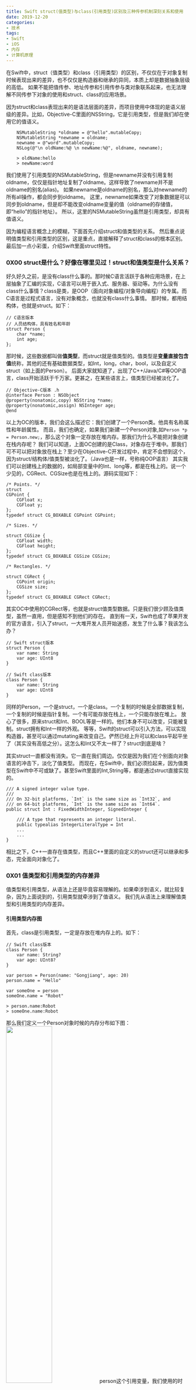 ```yaml
---
title: Swift struct(值类型)与class(引用类型)区别及三种传参机制深刻关系和使用
date: 2019-12-20
categories:
- 技术
tags:
- Swift
- iOS
- 内存
- 计算机原理
---
```


在Swift中，struct（值类型）和class（引用类型）的区别，不仅仅在于对象复制时候表现出来的差异，也不仅仅是构造器和继承的异同，本质上却是数据抽象层级的高低。
如果不能把值传参、地址传参和引用传参与类对象联系起来，也无法理解不同传参下对象的使用和struct、class的应用场景。

因为struct和class表现出来的是语法层面的差异，而项目使用中体现的是语义层级的差异。比如，Objective-C里面的NSString，它是引用类型，但是我们却在使用它的值语义。
```
    NSMutableString *oldname = @"hello".mutableCopy;
    NSMutableString *newname = oldname;
    newname = @"word".mutableCopy;
    NSLog(@"\n oldName:%@ \n newName:%@", oldname, newname);
 
    > oldName:hello 
    > newName:word
```
我们使用了引用类型的NSMutableString，但是newname并没有引用复制oldname，仅仅是指针地址复制了oldname。这样导致了newname并不是oldname的别名(alias)。
如果newname是oldname的别名，那么对newname的所有all操作，都会同步到oldname。
这里，newname如果改变了对象数据是可以同步到oldname，但是却不能改变oldname变量的值（oldname的存储值，即“hello”的指针地址）。
所以，这里的NSMutableString虽然是引用类型，却具有值语义。

因为编程语言概念上的模糊，下面首先介绍struct和值类型的关系。
然后重点说明值类型和引用类型的区别，这是重点，直接解释了struct和class的根本区别。
最后加一点小彩蛋，介绍Swift里面struct特性。

<!-- more -->

### 0X00 struct是什么？好像在哪里见过！struct和值类型是什么关系？

好久好久之前，是没有class什么事的。那时候C语言活跃于各种应用场景，在上层抽象了汇编的实现，C语言可以用于嵌入式、服务器、驱动等。为什么没有class什么事情？class是类，是OOP（面向对象编程/对象导向编程）的专属。而C语言是过程式语言，没有对象概念，也就没有class什么事情。
那时候，都用结构体，也就是struct。如下：
```
// C语言版本
// 人员结构体，具有姓名和年龄
struct Person {
    char *name;
    int age;
};
```
那时候，这些数据都叫做**值类型**，而struct就是值类型的。值类型是**变量直接包含值**统称，其他的还有基础数据类型，如Int，long，char，bool，以及自定义struct（如上面的Person）。
后面大家就知道了，出现了C++/Java/C#等OOP语言，class开始活跃于千万家。更甚之，在某些语言上，值类型已经被淡化了。
```
// Objective-C版本 .h
@interface Person : NSObject
@property(nonatomic,copy) NSString *name;
@property(nonatomic,assign) NSInteger age;
@end
```
以上为OC的版本，我们会这么描述它：我们创建了一个Person类。他具有名称属性和年龄属性。
而且，我们也确定，如果我们新建一个Person对象,如`Person *p = Person.new;`，那么这个对象一定存放在堆内存。那我们为什么不能把对象创建在栈内存呢？
我们可以知道，上面OC创建的是Class，对象存在于堆中。那我们可不可以把对象放在栈上？至少在Objective-C开发过程中，肯定不会想到这个，因为struct/结构体/值类型被淡化了。（Java也是一样，号称纯OOP语言）
其实我们可以创建栈上的数据的，如局部变量中的Int、long等，都是在栈上的。说一个少见的，CGRect、CGSize也是在栈上的。源码实现如下：
```
/* Points. */
struct
CGPoint {
    CGFloat x;
    CGFloat y;
};
typedef struct CG_BOXABLE CGPoint CGPoint;

/* Sizes. */

struct CGSize {
    CGFloat width;
    CGFloat height;
};
typedef struct CG_BOXABLE CGSize CGSize;

/* Rectangles. */

struct CGRect {
    CGPoint origin;
    CGSize size;
};
typedef struct CG_BOXABLE CGRect CGRect;
```
其实OC中使用的CGRect等，也就是struct值类型数据。只是我们很少顾及值类型，虽然一直用，但是感知不到他们的存在。
直到有一天，Swift也成了苹果开发的官方语言，引入了struct，一大堆开发人员开始迷惑，发生了什么事？我该怎么办？
```
// Swift struct版本
struct Person {
	var name: String
	var age: UInt8
}

// Swift class版本
class Person {
	var name: String
	var age: UInt8
}
```
同样的Person，一个是struct，一个是class。一个复制的时候是全部数据复制，一个复制的时候是指针复制。一个有可能存放在栈上，一个只能存放在堆上。
放心了很多，原来struct和Int、BOOL等是一样的。他们本身不可以改变，只能被复制。struct拥有和Int一样的外观。
等等，Swift的struct可以引入方法，可以实现构造器，甚至可以通过mutating来改变自己。俨然已经上升可以和class平起平坐了（其实没有高低之分）。这怎么和Int又不太一样了？struct到底是啥？

其实struct一直都没有消失。它一直在我们周边。仅仅是因为我们在个别面向对象语言的冲击下，淡化了值类型。
而现在，在Swift中，我们必须捡起来，因为值类型在Swift中不可或缺了。甚至Swift里面的Int,String等，都是通过struct直接实现的。
```
/// A signed integer value type.
///
/// On 32-bit platforms, `Int` is the same size as `Int32`, and
/// on 64-bit platforms, `Int` is the same size as `Int64`.
public struct Int : FixedWidthInteger, SignedInteger {

    /// A type that represents an integer literal.
    public typealias IntegerLiteralType = Int
	...
	...
}
```
相比之下，C++一直存在值类型，而且C++里面的自定义的struct还可以继承和多态，完全面向对象化了。

### 0X01 值类型和引用类型的内存差异

值类型和引用类型，从语法上还是毕竟容易理解的。如果牵涉到语义，就比较复杂，因为上面说到的，引用类型就牵涉到了值语义。
我们先从语法上来理解值类型和引用类型的内存差异。

#### 引用类型内存图

首先，class是引用类型，一定是存放在堆内存上的。如下：
```
// Swift class版本
class Person {
    var name: String?
    var age: UInt8?
}

var person = Person(name: "Gongjiang", age: 20)
person.name = "Hello"
 
var someOne = person
someOne.name = "Robot"
 
> person.name:Robot
> someOne.name:Robot
```
那么我们定义一个Person对象时候的内存分布如下图：
<img src="https://cdn.jsdelivr.net/gh/yigegongjiang/image_space@main/blog_img/202308061808341.png" width="50%">
person这个引用变量，我们使用的时候，可能存储在栈中的（也可能在堆中，但不是重点）。但是其指向的对象，却一定是在堆中的。
> 这里我们有两个名词认知不要弄混了，一个是person变量，一个是person对象。变量只是符号，编译的时候存储于符号表中的一个标记，对象才是我们使用的数据实体，变量用于找到对象。someOne也是同理。下文中的变量和对象都是同理，后面不再做强调。

上面操作完成后，person和someOne的name都变成Robot了，这是合情合理的，我们都司空见惯了，不做多描述。

#### 值类型内存图

下面看看值类型，
```
// Swift struct版本
struct Person {
    var name: String
    var age: UInt8
}

var person = Person(name: "Gongjiang", age: 20)
person.name = "Hello"
 
var someOne = person
someOne.name = "Robot"

> person.name:Hello
> someOne.name:Robot
```
内存分布如下图：
<img src="https://cdn.jsdelivr.net/gh/yigegongjiang/image_space@main/blog_img/202308061809607.png" width="50%">
我们可以发现，值类型相比引用类型，person和someOne这两个值变量，**指向**特征不那么明显了，更多的是复制。我们的someOne并没有指向person，而是把person的数据完全复制了一份成为自己的。
更重要的，person和someOne存储的，**不再是对象的指针，而是真真实实的数据了**。其实对象依旧还是对象，变量依旧是变量，如上面说的那样。但是，**值变量，直接包含数据(值类型的定义)**了，不再通过指针指向数据了。
当然，我们从图上看到的，值对象是在栈里面。当然值对象也会在堆里面，场景不一样，存储位置也会不一样。但是和引用对象不同的一点，**值对象是可以存储在栈里面的**。
> 我们经常使用的Int等，其实很多时候都是存储在栈里面的。上面Person引用类，其实也有age属性，这个age属性就是值对象存储在堆上，因为person对象是在堆上的。后面说到struct和class联动内嵌的时候，会详细说明

#### 值类型和引用类型内存比较

显而易见，内存方式的不同，带来的优缺点也是迥异的。
最直接的，栈肯定是比堆快的。下面我们默认**值对象存储在栈中，引用对象存储在堆中**进行分析。
**一来**，值类型通过值变量直接定位数据，而引用类型需要通过引用变量的指针间接获取，在寻址方面就会出现时间劣势。
**再者**，栈通过CPU提供的指令寄存器操作数据，而堆通过操作系统支持。堆空间由程序员自行控制，包括垃圾回收等，CPU不会干预过多。
**其次**，我们在栈上分配内存，是直接分配。而对于引用类型，只在栈上分配变量地址，对象需要另外分配堆内存空间。（可能会出现这种情况，需要100个对象，栈类型会在栈内存中直接分配完毕，而引用类型会在栈上一次性分配100个变量内存，然后在堆中需要进行100次对象内存分配。）
**而且**，由于堆内存是空间不连续性的（操作系统分配堆内存池供开发使用，如果一个对象销毁了，就会产生内存碎片），不连续堆空间会违背局部性原理，会增加高速缓存错失的几率（命中不了）。堆空间的高速缓存指的是二级缓存，而栈是依据“LIFO”的存储机制，不会出现内存碎片，天然增加了一级缓存的命中率。
**特别**，各种语言都会着重优化值类型，以达到更快的速度。毕竟栈处理速度的快慢，直接影响到程序的快慢。因为我们的代码运行根本依靠函数，而函数就是在栈中执行，如main函数和自定义函数。所以才会加入寄存器这样的快速单元，而堆里的数据，是可以通过异步来完成存储的。
因为值对象也是会存储在堆中，所以我们可以这样说：**值类型有可能利用栈的优势，进一步提高程序的性能**。

内存比较上，相比来说，值类型完胜引用类型。
引用类型相应的优点，
一来，发生在拷贝的过程中。值类型拷贝是完全拷贝，所有数据都会拷贝一遍，而引用类型，拷贝的仅仅是指针，从而提交效率。
二来，栈内存空间有有限的，相比堆内存空间，简直太小来，如著名的网站“Stack Overflow”的名字一样，动不动就会栈溢出。而堆内存，就是普通点的服务器，4G容量不是问题的，高级点的服务器都是几十几百G容量。
我们可以看出，栈和堆相比，强于速度，弱于空间。虽然速度完胜，但除了空间，还有其他方面，引用类型却又是完胜值类型的。从Java，Objective-C这些语言上不难看出，引用类型的确是完胜值类型的。下面我们一点点来分析他们之间的不同和场景应用。

### 0X02 值类型和引用类型的相等性差异

#### 值类型相等性比较

我们回顾一些最基础的值类型Int的相等性比较。
```
var num1 = 100
var num2 = 100
assert(num1 == num2)
var num3 = 200
assert(num1 != num3)
```
上面代码编译运行，断言是可以通过的。值类型的比较，特别简单，就是比较数据是否一样。
因为值类型，不管存储在哪里，不变的一点是，值变量直接包含值对象。我们自定义一个值类型来看一下：
```
// Swift struct版本
struct Person: Equatable {
    var name: String
    var age: UInt8
}

var person = Person(name: "Gongjiang", age: 20)
person.name = "Hello"
 
var someOne = person
someOne.name = "Hello"
// someOne.name = "Robot"
 
assert(person == someOne)
// assert(person != someOne)
```
它们的内存图如下：
<img src="https://cdn.jsdelivr.net/gh/yigegongjiang/image_space@main/blog_img/202308061810033.png" width="50%">
当两个值对象的name都是Hello的时候，两个值对象是相等的。如果someOne的name变成Robot，两个值对象就是不想等的。（如果我们把注释的代码打开，相应注释位置上一行代码删除，会发现两个断言都是可以通过的。）
值类型的相等性比较真的非常简单，就是匹配字节码是否一致。只要值对象的所有字节码是一致的，那两个值对象就是相等的。字节码从哪里来？Hello和Robot，计算机不认识的，他们都会变成对应的码值然后转化成二进制存储内存中。所以值类型相等性判断就是查看二进制是否一样。

#### 引用类型相等性比较

因为引用变量存储的是引用对象的内存地址。同样一个对象，可能有两个引用变量存储着其地址。
所以引用类型的比较，有两个方面，一个是比较存储的内存地址是否一致，另一个是比较内存地址对应的数据是否一致。
因为字符串在Swift里面是值类型的，我们用Objective-C里面的NSString来分析。
```
    NSString *str1 = [NSString stringWithFormat:@"%@", @"Hello"];
    NSString *str2 = @"Hello";
    
    assert(str1 == str2);   // ERROR
    assert([str1 isEqualToString:str2]); // OK
```
相应的内存图如下：
<img src="https://cdn.jsdelivr.net/gh/yigegongjiang/image_space@main/blog_img/202308061811891.png" width="50%">
因为Objective-C对于字符串的生成比较考究（Objective-C里面，字符串根据创建的形式不同和存储中英文的不同，有常量区、栈区、堆区不同表现形式），我们用上面方式建立两个不同地址的Hello字符串。其中比较相等性，一个是通过**==**，一个是通过**equal**。
引用类型的相等性比较，直接通过值类型的==比较的化，比较的是内存地址，显然str1和str2，他们的内存地址不可能一样，所以他们并不相等。
而通过equal来比较，就变成了上面的值类型的字节码比较，Hello的二进制存储都是一样的，他们就相等了。

### 0X03 值类型和引用类型在花式传参过程中的异同

> 如果不能把值传参、地址传参和引用传参与类对象联系起来，也无法理解不同传参下对象的使用和struct、class的应用场景。

为什么三种传参方式对struct和class的理解如此重要？其实他们本不重要，只是附带品。但是因为很多很多人对他们认知是错误的，所以才变得重要起来。
毕竟，错误的理论，总不能推导出来正确的知识。
首先，我们需要确定一个知识点，**值传参**、**引用传参**、**地址传参**和**值类型**、**引用类型**相比，虽然也有**值**和**引用**的区分，但他们不一一对应的关系，即不是值类型对应值传参。
值类型和引用类型是数据存在的方式，三种传参方式，是数据传递的方式。他们是对数据两个层面的操作控制。
所以，我们总共有6种情况需要分析：值类型下的值传参、引用传参、地址传参，引用类型下的值传参、引用传参、地址传参。
说明：因为引用传参很多语言默认都没有实现，如Java、Objective-C、Swift等等,所以需要通过C++模拟。

#### 值类型下的值传参、引用传参、地址传参

示例代码如下：
```
// 值类型的值传参
// Swift struct版本
struct Person: Equatable {
    var name: String
    var age: UInt8
} 
 
var person = Person(name: "Gongjiang", age: 20)
person.name = "Hello"
 
var someOne = person
someOne.name = "Robot"
someOne = Person(name: "SomeOne", age: 18)
```
```
// 值类型的地址传参
// Swift struct版本
struct Person {
    var name: String
    var age: UInt8
}
 
var person = Person(name: "Gongjiang", age: 20)
person.name = "Hello"
 
func change(someOne: inout Person) {
    someOne.name = "Robot"
    someOne = Person(name: "SomeOne", age: 18)
}
 
change(someOne: &person)
```
```
// 值类型的引用传参
// C++ 版本
void change(int & param2){
    param2++;
    param2 = 100;
}
 
int param1 = 20;
change(param1);
```
上面的内存分布如图：
<img src="https://cdn.jsdelivr.net/gh/yigegongjiang/image_space@main/blog_img/202308061811789.png" width="50%">

我们分析一下值类型下的三种传参，
1. 值传参，就是行参对象原封不动的获取了实参对象的**数据拷贝**。两个对象之间不再有任何关联，对行参对象的内部修改(someOne.name = "Robot")和自身修改(someOne = Person(name: "SomeOne", age: 18))，都不会更改另一个对象的任何数据。如上图所示，person对象没有任何修改。
2. 地址传参，就是行参对象原封不动的获取了实参对象的**地址拷贝**。所以行参实际存储的是实参的内存地址拷贝。那么通过内存地址对数据的内部修改(someOne.name = "Robot")都会影响到原对象，毕竟对象只有一个。但是行参自身修改(someOne = Person(name: "SomeOne", age: 18))，却不会影响到原对象，因为行参是实参的地址拷贝，自身数据的改变就是改变了拷贝的那份内存地址，不会影响到实参。**所以地址传参，本质还是值传参，因为拷贝了实参的内存地址（而非整个对象数据）**。而通过内存地址修改原数据，这是一种途径，和传参无关，因为内存地址本身就是用来获取和修改数据的。
3. 引用传参，分析起来其实最简单的。那就是，行参仅仅是实参的一个别名(alias)。行参存储的依旧是实参的内存地址拷贝，但是对行参所有的操作，都会通过**间接寻址**的方式直接操作实参。注意，是所有操作，因为行参仅仅是实参的别名。所以我们看到，引用传参里面，行参不仅可以修改原对象数据，还可以更换原对象。(这个更换原对象，有两种方式，上图中是其中一种，即在原对象内部修改数据，没有创建新对象。还有一种方式是创建一个全新的对象，然后实参指向新对象，是以新换旧的思想。但是原理都不变，都是行参操作实参直接改变数据。)

通过上面值类型的三种传参，大家可能已经发现，在Objective-C、Java、Swift里面进行值类型的实参行参赋值的时候，其实**都只是值传参和地址传参，并没有引用传参**。只有个别语言如C++里面才支持引用传参。
上面说明的是值类型，那么引用类型的三种传参是否会有一些不同呢？

#### 引用类型下的值传参、引用传参、地址传参

示例代码如下：
```
// 引用类型的值传参
// Swift class版本
class Person {
    var name: String
    var age: UInt8
    init(name: String, age: UInt8) {
        self.name = name
        self.age = age
    }
    
    func copy() -> Person {
        return Person(name: name, age: age)
    }
}
 
var person = Person(name: "Gongjiang", age: 20)
person.name = "Hello"
 
var someOne = person.copy();
person.name = "Robot"
someOne.name = "SomeOne"
```
```
// 引用类型下的地址传参
// Swift class版本
class Person {
    var name: String
    var age: UInt8
    init(name: String, age: UInt8) {
        self.name = name
        self.age = age
    }
}
 
var person = Person(name: "Gongjiang", age: 20)
person.name = "Hello"
 
var someOne = person;
person.name = "Robot"
 
someOne = Person(name: "SomeOne", age: 18)
```
```
// 引用类型下的引用传参
// C++ 版本
class Person {
public:
    char *name;
    int age;
    Person(char *temp, int flag);
};
 
Person::Person(char *temp, int flag) {
    name = new char[strlen(temp) + 1];
    strcpy(name, temp);
    age = flag;
}
 
void change(Person &someOne) {
    someOne.name = "Robot";
    someOne = Person("SomeOne", 18);
}
 
int main(int argc, const char * argv[]) {
 
    Person person("Hello", 20);
    change(person);
 
    return 0;
}
```
上面的内存分布如图：
<img src="https://cdn.jsdelivr.net/gh/yigegongjiang/image_space@main/blog_img/202308061812422.png" width="50%">

我们分析一下引用类型下的三种传参，
1. 值传参，因为引用类型不支持值传参，所以我们使用copy，模拟了值传参。这也是**深拷贝**的实现方式。我们通过自定义copy来实现引用类型的值传参。
2. 地址传参，和值类型的地址传参没有区别。
3. 引用传参，和值类型的引用传参没有区别。

我们发现，值类型的直接赋值，使用的是值传参。引用类型的直接赋值，使用的是地址传参。而在值类型下的三种传参分析中，我们分析到**地址传参就是特殊的值传参**。
所以我们可以得出结论，**值类型和引用类型的直接赋值，都是值传参的形式**。而引用传参，需要语言级别的实现，目前C++有实现，Java、Objective-C、Swift等语言中皆没有实现。

#### 花式传参总结

值传参、地址传参、引用传参，是数据赋值过程中的不同表现形式。而地址传参，本质还是值传参。所以我们可以说只有两种传参方式，即值传参和引用传参。
而值传参和引用传参，和值类型与引用类型不是一一对应的关系，具体不同是下文说到的语义的不同，即：
1. 根据我们使用的场景，我们可以通过将值传参和引用传参作用于值类型对象上。
2. 根据我们使用的场景，我们也可以通过将值传参和引用传参作用于引用类型对象上。
3. 如果我们需要改变实参，则我们需要引用传参。(很多语言不支持)
4. 如果我们不需要改变实参，则我们需要值传参。如果想进一步改变原对象的部分值，则需要地址传参通过指针来实现。

### 0X04 值语义和引用语义的联动性

直观来说，值类型语法上是静态的，变量直接包含并操作数据。引用类型语法上是动态的，通过对象的引用操作数据。从值类型和引用类型的内存结构图可以分析出来。
所以，我们引申出**值语义**，即数据是静态的，也就是值传参的逻辑，是数据拷贝，是一份全新的数据。
我们也引申出**引用语义**，即数据是动态的，也就是引用传参的逻辑，数据可以通过别名操作，数据本身没有进行任何复制。
所以我们可以这样理解，值类型默认应该是值语义的，引用类型默认应该是引用语义的。
如下所示：
```
// 值变量v1与v2互相独立
ValueType v1 = someValue;
ValueType v2 = v1;

// 引用变量r1与r2互相关联
ReferenceType r1 = someObject;
ReferenceType r2 = r1;
```
上面v1和v2都是值类型ValueType的对象，其中v1和v2没有任何关联，默认的值传参。
上面r1和r2都是引用类型ReferenceType的对象，其中r2是r1的别名，操作r2和操作r1完全一样。

但是事与愿违，至少引用类型的默认引用传参，就是很多语言所不支持的。我们的Swift就没有办法实现引用类型的引用传参。即上面的r1和r2如果在Swift中定义，那么r2不是r1的别名，仅仅是r1存储的someObject地址的一份拷贝。

所以，严格按照引申出来的**值语义**和**引用语义**的定义，那么很多语言都没有引用语义了。这显然是片面的，因为我们的地址传参，也可以通过指针操作数据来实现动态性。
所以严格的定义如下：
**值语义的对象是独立的，**
**引用语义的对象却是允许共享的。**
理解下来，就是：
值传参具有值语义，因为值传参后行参实参两个对象完全独立。
地址传参和引用传参，具有引用语义，因为行参可以通过指针或者别名（实质还是指针，间接寻址方式）来操作实参对象。

我们在“花式传参”中说到有6种传参方式，因为值类型对应三种传参，引用类型也对应三种传参。
所以我们可以发现：
**值类型通过地址传参和引用传参，可以实现引用语义。**
**引用类型通过值传参，可以实现值语义。**
<img src="https://cdn.jsdelivr.net/gh/yigegongjiang/image_space@main/blog_img/202308061813761.png" width="50%">

代码示例如下：
```
// 值类型的 ValueType具有引用语义(C++)
ValueType v1 = someValue;
ValueType& v2 = v1;             // 方法1：通过引用让v2成为v1的别名
ValueType* v3 = &v1;            // 方法2：通过指针让v3指向v1
 
// 引用类型的ReferenceType具有值语义
ReferenceType r1 = someObject;
ReferenceType r2 = r1.copy();    // r1与r2是两个完全独立的对象
```
而相应的语言如Objective-C就有很多语义层级的类型处理，将值类型处理成引用语义，将引用类型处理成值语义。如下：
```
// int值类型具有引用语义
int i1 = 8;
int *i2 = &i1;
(*i2)++;
NSLog(@"i:%d,ii:%d", i1, *i2);// i1:9,i2:9
 
// NSString引用类型具有值语义
NSString *s1 = @"s1 value";
NSString *s2 = s1;
s2 = @"s2 value";
NSLog(@"s1:%@,s2:%@", s1, s2);// s1:s1 value,s2:s2 value
```
所以，
语法上的值类型可能是语义上的引用类型，
语法上的引用类型可能是语义上的值类型。

### 0X05 值类型和引用类型的抽象层级差异

在文章开头提到的值类型和引用类型的内存模型中，已经明确值类型是直接包含数据，而引用类型是通过内存地址间接操作数据。
从内存分布上，我们可以模糊的发现：
1. **值类型，重在数据，是静态的。**如果一个数据是通过值类型来展示，那么这个数据重在数据的价值。这个数据一定非常重要，而我们可以通过值变量直接获取。
2. **引用类型，重在如何使用，是动态的。**如果一个数据是通过引用类型来展示，那么这个数据重在如何被使用。这个数据当然也重要，但是我们可以通过指针和引用(别名/间接寻址)变相获取，而指针可以赋值给其他变量，最后可以通过各个变量来获取。

我们可以创建各种面向对象的引用类型(class)，然后实现继承和多态，这是引用类型带来的益处。因为我们可以通过指针和引用轻松的实现多态特征。
而对于值类型(struct)，Swift文档里直接说明，struct不允许继承和重载。值类型在编译期间具体类型就已经确定，多态绑定也是不可能，因为其空间大小已经确定，没有空余空间容纳子类型。
所以从抽象层级上来观看，引用类型相比值类型，抽象层级更高。

因为值类型在编译期间空间大小和具体类型已经确定，所以值类型完全就是不依赖内存地址的，这也是为什么值变量直接包含值对象的原因，所以值类型是具有**空间无关性**的。而引用类型存储于堆中，必须通过指针进行访问，显然引用类型和空间是强关联的。
而且，值类型的数据在值对象生命周期内是固定的，体现了不可变性，具有**时间无关性**。即使通过地址传参和引用传参，我们可以改变值对象的数据，那也是在原来的存储空间中，用新数据覆盖旧数据，使用了旧数据的存储空间而已。引用类型的改变是一种自我更新，对象上发生状态迁移和属性改变。
因为值类型的时间无关性和空间无关性，所以值类型天然具有重数据，对象意识淡薄，更多的体现在属性而非实体。比如我们描述一个Person的struct，更多的体现在用age，sex等抽象属性来描述“20”“男”这样的具体数据（“20”、“男”本身是具体的，age、sex属性则是面向对象层级的抽象描述）。
而引用类型与值类型相比是对立面的抽象表达，更多的体现一个实体对象。比如我们描述一个Person的class，更多的体现在男人、女人、好人、坏人这样的实体对象。

总结来看，值类型是引用类型的基础，值类型在内存和速度的使用上，拥有更快的速度。引用类型在值类型之上进行了更多的抽象。
引用类型依靠间接性和抽象性，相比值类型拥有来更大的灵活性，小方面来说在赋值上通过地址传参和引用传参节省了时间损耗，大方面来说通过间接性和抽象性，直接成为实现多态的必要条件。
这也从侧面反映了class可以继承和多态，看起来繁荣昌盛，而struct则显得不起眼，为居一隅却撑起来整个面向对象大厦。

### 0X06 struct和class联动内嵌下的认知

单个分析值类型和引用类型还比较容易理解，如果值类型和引用类型相互嵌套，虽然并不是复杂的逻辑，但如果不画图理解一下，很容易脑回路阻塞。
下面通过示例代码和内存图清晰了解一下：

#### 值类型嵌套值类型

```
// Swift struct版本
struct Person {
    var name: String
    var age: UInt8
}
var person = Person(name: "Gongjiang", age: 20)
person.name = "Hello"
```
<img src="https://cdn.jsdelivr.net/gh/yigegongjiang/image_space@main/blog_img/202308061814818.png" width="50%">

#### 值类型嵌套引用类型

```
// Swift class版本
class Dog {
    var name: String
    init(name: String) {
        self.name = name
    }
}

// Swift struct版本
struct Person {
    var name: String
    var age: UInt8
    var dog: Dog    // 引用类型
}
 
var dog = Dog(name: "Wa")
var person = Person(name: "Gongjiang", age: 20, dog: dog)
person.name = "Hello"
```
<img src="https://cdn.jsdelivr.net/gh/yigegongjiang/image_space@main/blog_img/202308061814319.png" width="50%">

#### 引用类型嵌套值类型

```
// Swift class版本
class Dog {
    var name: String
    init(name: String) {
        self.name = name
    }
}
var dog = Dog(name: "Wa")
```
<img src="https://cdn.jsdelivr.net/gh/yigegongjiang/image_space@main/blog_img/202308061815244.png" width="50%">

#### 引用类型嵌套引用类型

```
// Swift class版本
class Dog {
    var name: String
    init(name: String) {
        self.name = name
    }
}

// Swift class版本
class Person {
    var name: String
    var age: UInt8
    var dog: Dog    // 引用类型
    init(name: String, age: UInt8, dog: Dog) {
        self.name = name
        self.age = age
        self.dog = dog
    }
}

var dog = Dog(name: "Wa")
var person = Person(name: "Gongjiang", age: 20, dog: dog)
person.name = "Hello"
```
<img src="https://cdn.jsdelivr.net/gh/yigegongjiang/image_space@main/blog_img/202308061815976.png" width="50%">

### 0X07 Swift中的struct为什么很特别？struct能给我们带来哪些认知？

本身struct不是很特别，但是在目前很流行的语言（Objective-C、Java）均不支持自定义struct的前提下，Swift开始支持了。而且Swift本身如String、Int、Bool等均为struct。Swift把已经被很多开发人员忽视的值类型提到了非常高的高度，这就非常值的重视了。

1. 值对象本身是比引用对象安全的。通过指针可以直接操作数据，如果代码逻辑比较复杂，那么在一个不起眼的位置，很可能修改了一个共享的重要参数，非常有利于bug的滋生和增加bug排查复杂度。相比来说，值对象具有空间无关性，代码层面上可以有效的抵制指针带来的负面影响。所以值对象是更安全的。
2. struct没有引用计数，本身是自动线程安全的。
3. 在上面**值类型和引用类型的内存差异**中，我们说到，值类型相比引用类型，有速度上的天然优势。
4. struct没有继承，相对来说更安全，而且struct可以实现协议，可以很好的实现面向协议编程。Swift是一门多范式编程的语言，其中对于面向协议编程尤其重视。

### OX08 Swift下String的搅局误区

在讨论Swift的值类型中，多次提到String类型是值类型的。我相信很多朋友都疑惑，String作为值类型是如何实现的。
毕竟，下面的代码中：
```
var str = "Hello"

withUnsafePointer(to: &str) { (value) in
    print(value)    // 0x0000000100145060
}

str.append("Hello...Hello") // 有1000个Hello

withUnsafePointer(to: &str) { (value) in
    print(value)    // 0x0000000100145060
}
```
我们定义了一个可变变量str为值类型的字符串变量，按照内存图逻辑，在str拼接了1000个Hello后，再怎么说，str的空间存储也不够了。
如果str的内存地址变化了，那么就说明str不是值类型了（上面我们说过值类型的内存变化）。
如果str的内存地址没有变，那str再怎么也存储不了无限多个字符啊！
我们拿Int来做对比：
```
var i: Int8 = 10
i = 10000000    // Error
```
这里如果对Int8值类型的变量赋值过大，首先编译就过不了了，超过Int8的存储空间了嘛。
值类型的空间大小，在编译时就已经确定，这是毋庸置疑的。
那String是如何做到的呢？
打印一下上面代码中的str大小，看看到底是多大：
```
var str = "Hello"

print(MemoryLayout.stride(ofValue: str))    // 16

str.append("Hello...Hello") // 有1000个Hello

print(MemoryLayout.stride(ofValue: str))    // 16
```
可以发现，str的内存大小，没有变化过...
这也说明了，String的确是值类型的，它真的可以存储非常非常多的字符。
我在查看了“[M了个J](https://www.cnblogs.com/mjios/)”大神的博客后，依然无解，因为他把答案公布在了两小时的汇编视频中，而我没有去看。
这里把大神的博客放下，希望有心人能去窥探一下。
[https://www.cnblogs.com/mjios/p/11799136.html](https://www.cnblogs.com/mjios/p/11799136.html)

___

朋友对我说，抽象是一名程序员核心的能力。很多时候，我越发觉得这句话说的对！
